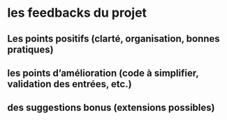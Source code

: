 # les feedbacks du projet #

## Les points positifs (clarté, organisation, bonnes pratiques) ##


## les points d’amélioration (code à simplifier, validation des entrées, etc.) ##


## des suggestions bonus (extensions possibles) ##